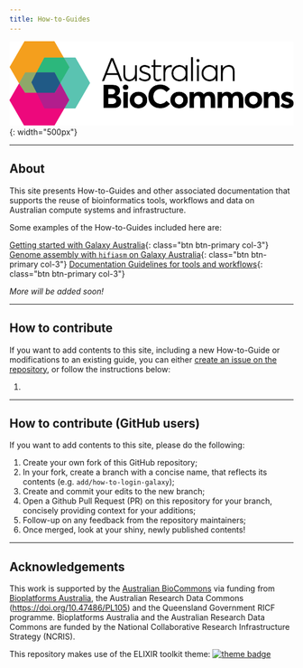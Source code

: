 ```yaml
---
title: How-to-Guides
---
```


![](/images/Australian-Biocommons-Logo-Horizontal-144dpi-Transparent.png){: width="500px"}

---

## About

This site presents How-to-Guides and other associated documentation that supports the reuse of bioinformatics tools, workflows and data on Australian compute systems and infrastructure.

Some examples of the How-to-Guides included here are:

[Getting started with Galaxy Australia](galaxy_australia/start_here.md){: class="btn btn-primary col-3"}
[Genome assembly with `hifiasm` on Galaxy Australia](genome_assembly/hifi_assembly.md){: class="btn btn-primary col-3"}
[Documentation Guidelines for tools and workflows](documentation/DocumentationGuidelines.md){: class="btn btn-primary col-3"}

*More will be added soon!*

---

## How to contribute

If you want to add contents to this site, including a new How-to-Guide or modifications to an existing guide, 
you can either [create an issue on the repository](https://github.com/AustralianBioCommons/how-to-guides/issues), 
or follow the instructions below:

1. 

---

## How to contribute (GitHub users)

If you want to add contents to this site, please do the following:

1. Create your own fork of this GitHub repository;
2. In your fork, create a branch with a concise name, that reflects its contents (e.g. `add/how-to-login-galaxy`);
3. Create and commit your edits to the new branch;
4. Open a Github Pull Request (PR) on this repository for your branch, concisely providing context for your additions;
5. Follow-up on any feedback from the repository maintainers;
6. Once merged, look at your shiny, newly published contents!

---

## Acknowledgements

This work is supported by the [Australian BioCommons](https://www.biocommons.org.au/) via funding from [Bioplatforms Australia](https://bioplatforms.com/), the Australian Research Data Commons (https://doi.org/10.47486/PL105) and the Queensland Government RICF programme. Bioplatforms Australia and the Australian Research Data Commons are funded by the National Collaborative Research Infrastructure Strategy (NCRIS).

This repository makes use of the ELIXIR toolkit theme: [![theme badge](https://img.shields.io/badge/ELIXIR%20toolkit%20theme-jekyll-blue?color=0d6efd)](https://github.com/ELIXIR-Belgium/elixir-toolkit-theme)
